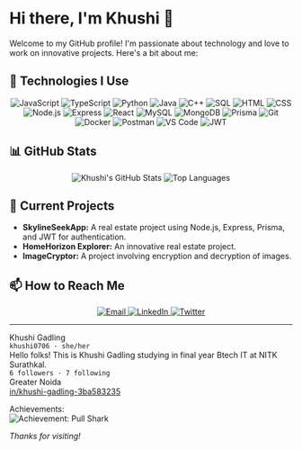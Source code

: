 # Hi there, I'm Khushi 👋

Welcome to my GitHub profile! I'm passionate about technology and love to work on innovative projects. Here's a bit about me:

## 🚀 Technologies I Use

<p align="center">
  <img src="https://img.icons8.com/color/48/000000/javascript.png" alt="JavaScript" />
  <img src="https://img.icons8.com/color/48/000000/typescript.png" alt="TypeScript" />
  <img src="https://img.icons8.com/color/48/000000/python.png" alt="Python" />
  <img src="https://img.icons8.com/color/48/000000/java-coffee-cup-logo.png" alt="Java" />
  <img src="https://img.icons8.com/color/48/000000/c-plus-plus-logo.png" alt="C++" />
  <img src="https://img.icons8.com/color/48/000000/sql.png" alt="SQL" />
  <img src="https://img.icons8.com/color/48/000000/html-5.png" alt="HTML" />
  <img src="https://img.icons8.com/color/48/000000/css3.png" alt="CSS" />
  <img src="https://img.icons8.com/color/48/000000/nodejs.png" alt="Node.js" />
  <img src="https://img.icons8.com/ios-filled/50/000000/express.png" alt="Express" />
  <img src="https://img.icons8.com/color/48/000000/react-native.png" alt="React" />
  <img src="https://img.icons8.com/color/48/000000/mysql-logo.png" alt="MySQL" />
  <img src="https://img.icons8.com/color/48/000000/mongodb.png" alt="MongoDB" />
  <img src="https://img.icons8.com/color/48/000000/prisma.png" alt="Prisma" />
  <img src="https://img.icons8.com/color/48/000000/git.png" alt="Git" />
  <img src="https://img.icons8.com/color/48/000000/docker.png" alt="Docker" />
  <img src="https://img.icons8.com/color/48/000000/postman-api.png" alt="Postman" />
  <img src="https://img.icons8.com/color/48/000000/visual-studio-code-2019.png" alt="VS Code" />
  <img src="https://img.icons8.com/color/48/000000/json-web-token.png" alt="JWT" />
</p>

## 📊 GitHub Stats

<p align="center">
  <img src="https://github-readme-stats.vercel.app/api?username=khushi0706&show_icons=true&theme=radical" alt="Khushi's GitHub Stats" />
  <img src="https://github-readme-stats.vercel.app/api/top-langs/?username=khushi0706&layout=compact&theme=radical" alt="Top Languages" />
</p>

## 🌱 Current Projects

- **SkylineSeekApp:** A real estate project using Node.js, Express, Prisma, and JWT for authentication.
- **HomeHorizon Explorer:** An innovative real estate project.
- **ImageCryptor:** A project involving encryption and decryption of images.

## 📫 How to Reach Me

<p align="center">
  <a href="mailto:your-email@example.com">
    <img src="https://img.icons8.com/color/48/000000/gmail.png" alt="Email" />
  </a>
  <a href="https://www.linkedin.com/in/khushi-gadling-3ba583235">
    <img src="https://img.icons8.com/color/48/000000/linkedin.png" alt="LinkedIn" />
  </a>
  <a href="https://twitter.com/your-twitter-handle">
    <img src="https://img.icons8.com/color/48/000000/twitter-squared.png" alt="Twitter" />
  </a>
</p>

---

Khushi Gadling  
`khushi0706 · she/her`  
Hello folks! This is Khushi Gadling studying in final year Btech IT at NITK Surathkal.  
`6 followers · 7 following`  
Greater Noida  
[in/khushi-gadling-3ba583235](https://www.linkedin.com/in/khushi-gadling-3ba583235)  

Achievements:  
![Achievement: Pull Shark](https://img.shields.io/badge/Achievement-Pull%20Shark-blue)

_Thanks for visiting!_
